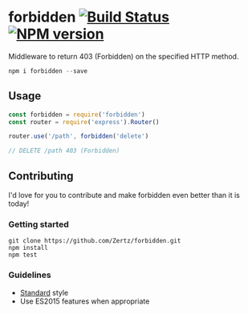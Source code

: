 # forbidden [![Build Status](https://travis-ci.org/Zertz/forbidden.png)](https://travis-ci.org/Zertz/forbidden) [![NPM version](https://badge.fury.io/js/forbidden.png)](http://badge.fury.io/js/forbidden)

Middleware to return 403 (Forbidden) on the specified HTTP method.

```js
npm i forbidden --save
```

## Usage

```js
const forbidden = require('forbidden')
const router = require('express').Router()

router.use('/path', forbidden('delete')

// DELETE /path 403 (Forbidden)
```

## Contributing

I'd love for you to contribute and make forbidden even better than it is today!

### Getting started

```
git clone https://github.com/Zertz/forbidden.git
npm install
npm test
```

### Guidelines

- [Standard](https://github.com/feross/standard) style
- Use ES2015 features when appropriate

